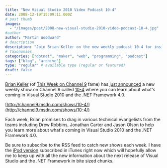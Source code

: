 ```yaml
---
title: "New Visual Studio 2010 Video Podcast 10-4"
date: 2008-12-19T15:09:11.000Z
# post thumb
images:
  - "/images/post/2008-new-visual-studio-2010-video-podcast-10-4.jpg"
#author
author: "Martin Woodward"
# description
description: "Join Brian Keller on the new weekly podcast 10-4 for insights and updates on Visual Studio 2010 and the .NET Framework 4.0."
# Taxonomies
categories: ["dotnet", "maker", "web", "programming", "podcast"]
tags: ["blog", "archive"]
type: "regular" # available type (regular or featured)
draft: false
---
```


[](http://channel9.msdn.com/shows/10-4/) [Brian Keller](http://blogs.msdn.com/briankel/) (of [This Week on Channel 9](http://channel9.msdn.com/shows/This+Week+On+Channel+9/) fame) has [just announced](http://blogs.msdn.com/briankel/archive/2008/12/17/announcing-10-4.aspx) a new weekly show on Channel 9 called [10-4](http://channel9.msdn.com/shows/10-4/) where you can learn about what's coming in Visual Studio 2010 and the .NET Framework 4.0.

[http://channel9.msdn.com/shows/10-4/](http://channel9.msdn.com/shows/10-4/)

Each week, Brian promises to drag in various technical evangelists from the teams including Drew Robbins, Jonathan Carter and Jason Olson to help you learn more about what's coming in Visual Studio 2010 and the .NET Framework 4.0.

Be sure to subscribe to the RSS feed to catch new shows each week. I have the [iPod version](http://channel9.msdn.com/shows/10-4/feed/ipod/) subscribed in iTunes right now which will hopefully allow me to keep up with all the new information about the next release of Visual Studio and the .NET Framework in bite sized chunks.
